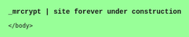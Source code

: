 <!DOCTYPE html PUBLIC "-//W3C//DTD XHTML 1.0 Strict//EN" "http://www.w3.org/TR/xhtml1/DTD/xhtml1-strict.dtd">
<html>
	<head>
		<style type="text/css">
		html, body { background-color: #98ff98; font-family:'Courier New', Courier, monospace}
		</style>
	</head>
	<body>
        <b>_mrcrypt | site forever under construction</b></br>
        
	</body>
</html>
